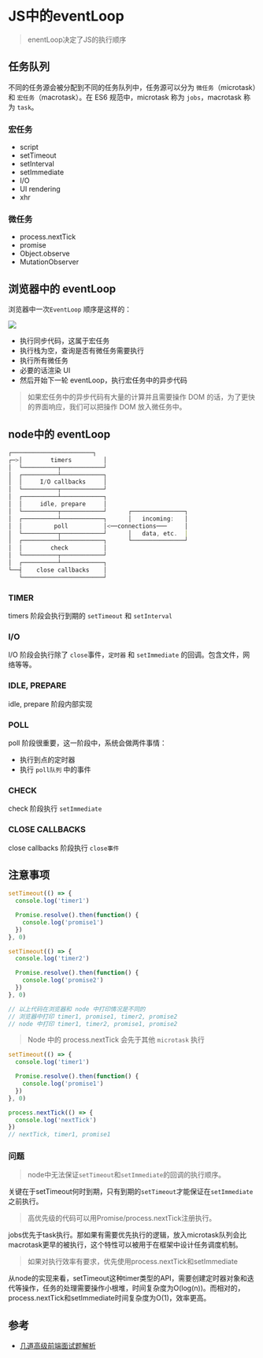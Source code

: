 # JS中的eventLoop
<!-- toc -->

> enentLoop决定了JS的执行顺序

## 任务队列

不同的任务源会被分配到不同的任务队列中，任务源可以分为 `微任务`（microtask）和 `宏任务`（macrotask）。在 ES6 规范中，microtask 称为 `jobs`，macrotask 称为 `task`。

### 宏任务

- script
- setTimeout
- setInterval
- setImmediate
- I/O
- UI rendering
- xhr

### 微任务

- process.nextTick
- promise
- Object.observe
- MutationObserver


## 浏览器中的 eventLoop

浏览器中一次`EventLoop` 顺序是这样的：

![](https://ws4.sinaimg.cn/large/006tKfTcly1g0crlibeipj30g909xjsb.jpg)

- 执行同步代码，这属于宏任务
- 执行栈为空，查询是否有微任务需要执行
- 执行所有微任务
- 必要的话渲染 UI
- 然后开始下一轮 eventLoop，执行宏任务中的异步代码

> 如果宏任务中的异步代码有大量的计算并且需要操作 DOM 的话，为了更快的界面响应，我们可以把操作 DOM 放入微任务中。

## node中的 eventLoop

```js
┌───────────────────────┐
┌─>│        timers         │
│  └──────────┬────────────┘
│  ┌──────────┴────────────┐
│  │     I/O callbacks     │
│  └──────────┬────────────┘
│  ┌──────────┴────────────┐
│  │     idle, prepare     │
│  └──────────┬────────────┘      ┌───────────────┐
│  ┌──────────┴────────────┐      │   incoming:   │
│  │         poll          │<──connections───     │
│  └──────────┬────────────┘      │   data, etc.  │
│  ┌──────────┴────────────┐      └───────────────┘
│  │        check          │
│  └──────────┬────────────┘
│  ┌──────────┴────────────┐
└──┤    close callbacks    │
   └───────────────────────┘
```

### TIMER

timers 阶段会执行到期的 `setTimeout` 和 `setInterval`

### I/O

I/O 阶段会执行除了 `close`事件，`定时器` 和 `setImmediate` 的回调。包含文件，网络等等。

### IDLE, PREPARE

idle, prepare 阶段内部实现

### POLL

poll 阶段很重要，这一阶段中，系统会做两件事情：

- 执行到点的定时器
- 执行 `poll队列` 中的事件

### CHECK

check 阶段执行 `setImmediate`

### CLOSE CALLBACKS

close callbacks 阶段执行 `close事件`

## 注意事项

```js
setTimeout(() => {
  console.log('timer1')

  Promise.resolve().then(function() {
    console.log('promise1')
  })
}, 0)

setTimeout(() => {
  console.log('timer2')

  Promise.resolve().then(function() {
    console.log('promise2')
  })
}, 0)

// 以上代码在浏览器和 node 中打印情况是不同的
// 浏览器中打印 timer1, promise1, timer2, promise2
// node 中打印 timer1, timer2, promise1, promise2
```

> Node 中的 process.nextTick 会先于其他 `microtask` 执行

```js
setTimeout(() => {
  console.log('timer1')

  Promise.resolve().then(function() {
    console.log('promise1')
  })
}, 0)

process.nextTick(() => {
  console.log('nextTick')
})
// nextTick, timer1, promise1
```

### 问题

> node中无法保证`setTimeout`和`setImmediate`的回调的执行顺序。

关键在于setTimeout何时到期，只有到期的`setTimeout`才能保证在`setImmediate`之前执行。

> 高优先级的代码可以用Promise/process.nextTick注册执行。

jobs优先于task执行。那如果有需要优先执行的逻辑，放入microtask队列会比macrotask更早的被执行，这个特性可以被用于在框架中设计任务调度机制。

> 如果对执行效率有要求，优先使用process.nextTick和setImmediate

从node的实现来看，setTimeout这种timer类型的API，需要创建定时器对象和迭代等操作，任务的处理需要操作小根堆，时间复杂度为O(log(n))。而相对的，process.nextTick和setImmediate时间复杂度为O(1)，效率更高。

## 参考

- [几道高级前端面试题解析](https://yuchengkai.cn/几道高级前端面试题解析)
